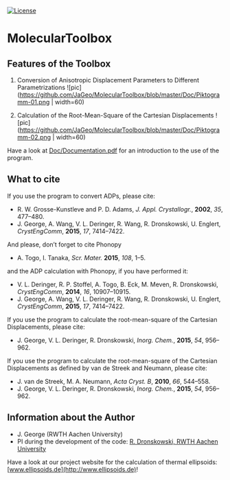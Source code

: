 [![License](https://img.shields.io/badge/License-BSD%203--Clause-blue.svg)](https://github.com/JaGeo/AtomicContributions/blob/master/LICENSE)

# MolecularToolbox

Features of the Toolbox
----------
1. Conversion of Anisotropic Displacement Parameters to Different Parametrizations
![pic](https://github.com/JaGeo/MolecularToolbox/blob/master/Doc/Piktogramm-01.png | width=60)

2. Calculation of the Root-Mean-Square of the Cartesian Displacements
![pic](https://github.com/JaGeo/MolecularToolbox/blob/master/Doc/Piktogramm-02.png | width=60)

Have a look at [Doc/Documentation.pdf](https://github.com/JaGeo/MolecularToolbox/blob/master/Doc/Documentation.pdf) for an introduction to the use of the program.

What to cite
----------
If you use the program to convert ADPs, please cite:
- R. W. Grosse-Kunstleve and P. D. Adams, *J. Appl. Crystallogr.*, **2002**, *35*, 477–480.
- J. George, A. Wang, V. L. Deringer, R. Wang, R. Dronskowski, U. Englert, *CrystEngComm*, **2015**, *17*, 7414–7422.

And please, don’t forget to cite Phonopy

- A. Togo, I. Tanaka, *Scr. Mater.* **2015**, *108*, 1–5.

and the ADP calculation with Phonopy, if you have performed it:

- V. L. Deringer, R. P. Stoffel, A. Togo, B. Eck, M. Meven, R. Dronskowski, *CrystEngComm*, **2014**, *16*, 10907–10915.
- J. George, A. Wang, V. L. Deringer, R. Wang, R. Dronskowski, U. Englert, *CrystEngComm*, **2015**, *17*, 7414–7422.

If you use the program to calculate the root-mean-square of the Cartesian Displacements, please cite:

- J. George, V. L. Deringer, R. Dronskowski, *Inorg. Chem.*, **2015**, *54*, 956–962.

If you use the program to calculate the root-mean-square of the Cartesian Displacements as defined by van de Streek and Neumann, please cite:

- J. van de Streek, M. A. Neumann, *Acta Cryst. B*, **2010**, *66*, 544–558.
- J. George, V. L. Deringer, R. Dronskowski, *Inorg. Chem.*, **2015**, *54*, 956–962.


Information about the Author
--------

- J. George (RWTH Aachen University)
- PI during the development of the code: [R. Dronskowski, RWTH Aachen University](http://www.ssc.rwth-aachen.de/)

Have a look at our project website for the calculation of thermal ellipsoids: [www.ellipsoids.de](http://www.ellipsoids.de)!

